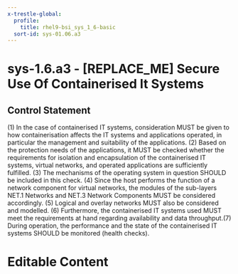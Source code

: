 ```yaml
---
x-trestle-global:
  profile:
    title: rhel9-bsi_sys_1_6-basic
  sort-id: sys-01.06.a3
---
```


# sys-1.6.a3 - \[REPLACE_ME\] Secure Use Of Containerised It Systems

## Control Statement

(1) In the case of containerised IT systems, consideration MUST be given to how containerisation affects the IT systems and applications operated, in particular the management and suitability of the applications. (2) Based on the protection needs of the applications, it MUST be checked whether the requirements for isolation and encapsulation of the containerised IT systems, virtual networks, and operated applications are sufficiently fulfilled. (3) The mechanisms of the operating system in question SHOULD be included in this check. (4) Since the host performs the function of a network component for virtual networks, the modules of the sub-layers NET.1 Networks and NET.3 Network Components MUST be considered accordingly. (5) Logical and overlay networks MUST also be considered and modelled. (6) Furthermore, the containerised IT systems used MUST meet the requirements at hand regarding availability and data throughput.(7) During operation, the performance and the state of the containerised IT systems SHOULD be monitored (health checks).

# Editable Content

<!-- Make additions and edits below -->
<!-- The above represents the contents of the control as received by the profile, prior to additions. -->
<!-- If the profile makes additions to the control, they will appear below. -->
<!-- The above markdown may not be edited but you may edit the content below, and/or introduce new additions to be made by the profile. -->
<!-- If there is a yaml header at the top, parameter values may be edited. Use --set-parameters to incorporate the changes during assembly. -->
<!-- The content here will then replace what is in the profile for this control, after running profile-assemble. -->
<!-- The current profile has no added parts for this control, but you may add new ones here. -->
<!-- Each addition must have a heading either of the form ## Control my_addition_name -->
<!-- or ## Part a. (where the a. refers to one of the control statement labels.) -->
<!-- "## Control" parts are new parts added after the statement part. -->
<!-- "## Part" parts are new parts added into the top-level statement part with that label. -->
<!-- Subparts may be added with nested hash levels of the form ### My Subpart Name -->
<!-- underneath the parent ## Control or ## Part being added -->
<!-- See https://oscal-compass.github.io/compliance-trestle/tutorials/ssp_profile_catalog_authoring/ssp_profile_catalog_authoring for guidance. -->
